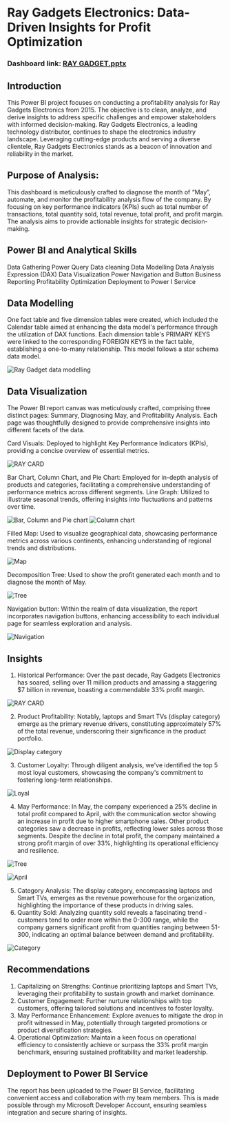 # Ray Gadgets Electronics: Data-Driven Insights for Profit Optimization

### Dashboard link: [RAY GADGET.pptx](https://github.com/Toyyibahhamzah/RAY-GADGET/files/14325214/RAY.GADGET.pptx)


## Introduction

This Power BI project focuses on conducting a profitability analysis for Ray Gadgets Electronics from 2015. The objective is to clean, analyze, and derive insights to address specific challenges and empower stakeholders with informed decision-making.
Ray Gadgets Electronics, a leading technology distributor, continues to shape the electronics industry landscape. Leveraging cutting-edge products and serving a diverse clientele, Ray Gadgets Electronics stands as a beacon of innovation and reliability in the market.

## Purpose of Analysis: 

This dashboard is meticulously crafted to diagnose the month of “May”, automate, and monitor the profitability analysis flow of the company. By focusing on key performance indicators (KPIs) such as total number of transactions, total quantity sold, total revenue, total profit, and profit margin.
The analysis aims to provide actionable insights for strategic decision-making.

## Power BI and Analytical Skills

Data Gathering
Power Query 
Data cleaning
Data Modelling
Data Analysis Expression (DAX)
Data Visualization
Power Navigation and Button
Business Reporting
Profitability Optimization
Deployment to Power I Service

## Data Modelling

One fact table and five dimension tables were created, which included the Calendar table aimed at enhancing the data model's performance through the utilization of DAX functions.
Each dimension table's PRIMARY KEYS were linked to the corresponding FOREIGN KEYS in the fact table, establishing a one-to-many relationship.
This model follows a star schema data model.

![Ray Gadget data modelling](https://github.com/Toyyibahhamzah/RAY-GADGET/assets/159651133/29c4edd7-f650-491a-a0b4-18b3ed066b78)

## Data Visualization

The Power BI report canvas was meticulously crafted, comprising three distinct pages: Summary, Diagnosing May, and Profitability Analysis. Each page was thoughtfully designed to provide comprehensive insights into different facets of the data.

Card Visuals: Deployed to highlight Key Performance Indicators (KPIs), providing a concise overview of essential metrics.

![RAY CARD](https://github.com/Toyyibahhamzah/RAY-GADGET/assets/159651133/574d9d90-c4ed-4779-9be5-8f26e89a06f0)

Bar Chart, Column Chart, and Pie Chart: Employed for in-depth analysis of products and categories, facilitating a comprehensive understanding of performance metrics across different segments.
Line Graph: Utilized to illustrate seasonal trends, offering insights into fluctuations and patterns over time.

![Bar, Column and Pie chart](https://github.com/Toyyibahhamzah/RAY-GADGET/assets/159651133/30d042a7-389e-4d4c-955e-0f9430ed0a11)
![Column chart](https://github.com/Toyyibahhamzah/RAY-GADGET/assets/159651133/476e7bfa-9812-4bbb-a271-8e8da248b6d8)

Filled Map: Used to visualize geographical data, showcasing performance metrics across various continents, enhancing understanding of regional trends and distributions.

![Map](https://github.com/Toyyibahhamzah/RAY-GADGET/assets/159651133/86793c83-2e62-487e-ac91-9b1bec5c256e)


Decomposition Tree: Used to show the profit generated each month and to diagnose the month of May.

![Tree](https://github.com/Toyyibahhamzah/RAY-GADGET/assets/159651133/473c6d3f-7c6e-4bca-a48c-975870264727)

Navigation button: Within the realm of data visualization, the report incorporates navigation buttons, enhancing accessibility to each individual page for seamless exploration and analysis.

![Navigation](https://github.com/Toyyibahhamzah/RAY-GADGET/assets/159651133/15842130-0122-4348-bf53-d8a645dcf841)

## Insights

1. Historical Performance: Over the past decade, Ray Gadgets Electronics has soared, selling over 11 million products and amassing a staggering $7 billion in revenue, boasting a commendable 33% profit margin.

![RAY CARD](https://github.com/Toyyibahhamzah/RAY-GADGET/assets/159651133/574d9d90-c4ed-4779-9be5-8f26e89a06f0)

2. Product Profitability: Notably, laptops and Smart TVs (display category) emerge as the primary revenue drivers, constituting approximately 57% of the total revenue, underscoring their significance in the product portfolio.

![Display category](https://github.com/Toyyibahhamzah/RAY-GADGET/assets/159651133/8e2bd6bd-957d-415f-8c8b-55fc6d5ecad5)

3. Customer Loyalty: Through diligent analysis, we've identified the top 5 most loyal customers, showcasing the company's commitment to fostering long-term relationships.

![Loyal](https://github.com/Toyyibahhamzah/RAY-GADGET/assets/159651133/24929237-e04a-482d-8e14-c4ba1ab6fe01)

4. May Performance: In May, the company experienced a 25% decline in total profit compared to April, with the communication sector showing an increase in profit due to higher smartphone sales. Other product categories saw a decrease in profits, reflecting lower sales across those segments. Despite the decline in total profit, the company maintained a strong profit margin of over 33%, highlighting its operational efficiency and resilience. 

![Tree](https://github.com/Toyyibahhamzah/RAY-GADGET/assets/159651133/473c6d3f-7c6e-4bca-a48c-975870264727)

![April](https://github.com/Toyyibahhamzah/RAY-GADGET/assets/159651133/6bdd6bf6-2053-496c-b932-f05d8fb9615e)

5. Category Analysis: The display category, encompassing laptops and Smart TVs, emerges as the revenue powerhouse for the organization, highlighting the importance of these products in driving sales.
6. Quantity Sold: Analyzing quantity sold reveals a fascinating trend - customers tend to order more within the 0-300 range, while the company garners significant profit from quantities ranging between 51-300, indicating an optimal balance between demand and profitability.

![Category](https://github.com/Toyyibahhamzah/RAY-GADGET/assets/159651133/d93a9872-25b9-4fac-a525-92a529bce93a)


## Recommendations

1. Capitalizing on Strengths: Continue prioritizing laptops and Smart TVs, leveraging their profitability to sustain growth and market dominance.
2. Customer Engagement: Further nurture relationships with top customers, offering tailored solutions and incentives to foster loyalty.
3. May Performance Enhancement: Explore avenues to mitigate the drop in profit witnessed in May, potentially through targeted promotions or product diversification strategies.
4. Operational Optimization: Maintain a keen focus on operational efficiency to consistently achieve or surpass the 33% profit margin benchmark, ensuring sustained profitability and market leadership.

## Deployment to Power BI Service

The report has been uploaded to the Power BI Service, facilitating convenient access and collaboration with my team members. This is made possible through my Microsoft Developer Account, ensuring seamless integration and secure sharing of insights.

